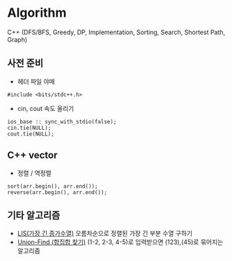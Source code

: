 # Algorithm
C++ (DFS/BFS, Greedy, DP, Implementation, Sorting, Search, Shortest Path, Graph)

## 사전 준비
- 헤더 파일 야매
```
#include <bits/stdc++.h>
```

- cin, cout 속도 올리기
```
ios_base :: sync_with_stdio(false);
cin.tie(NULL);
cout.tie(NULL);
```

## C++ vector
- 정렬 / 역정렬
```
sort(arr.begin(), arr.end());
reverse(arr.begin(), arr.end());
```

## 기타 알고리즘
- [LIS(가장 긴 증가수열)](https://jason9319.tistory.com/113) 오름차순으로 정렬된 가장 긴 부분 수열 구하기
- [Union-Find (합집합 찾기)](https://twpower.github.io/115-union-find-disjoint-set) (1-2, 2-3, 4-5)로 입력받으면 (123),(45)로 묶어지는 알고리즘
